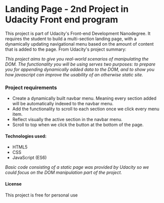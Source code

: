 # Landing Page - 2nd Project in Udacity Front end program

This project is part of Udacity's Front-end Development Nanodegree. It requires the student to build a multi-section landing page, with a dynamically updating navigational menu based on the amount of content that is added to the page.
From Udacity's project summary:

*This project aims to give you real-world scenarios of manipulating the DOM. The functionality you will be using serves two purposes: to prepare you for appending dynamically added data to the DOM, and to show you how javascript can improve the usability of an otherwise static site.*

### Project requirements
* Create a dynamically built navbar menu. Meaning every section added will be automatically indexed to the navbar menu.
* Add the functionality to scroll to each section once we click every menu item.
* Reflect visually the active section in the navbar menu.
* Scroll to top when we click the button at the bottom of the page.

#### Technologies used:
* HTML5
* CSS
* JavaScript (ES6)

*Basic code consisting of a static page was provided by Udacity so we could focus on the DOM manipulation part of the project.*

#### License
This project is free for personal use

